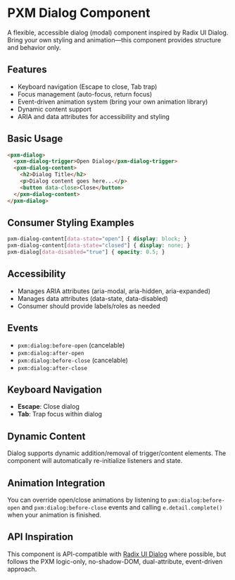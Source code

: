 # PXM Dialog Component

A flexible, accessible dialog (modal) component inspired by Radix UI Dialog. Bring your own styling and animation—this component provides structure and behavior only.

## Features
- Keyboard navigation (Escape to close, Tab trap)
- Focus management (auto-focus, return focus)
- Event-driven animation system (bring your own animation library)
- Dynamic content support
- ARIA and data attributes for accessibility and styling

## Basic Usage
```html
<pxm-dialog>
  <pxm-dialog-trigger>Open Dialog</pxm-dialog-trigger>
  <pxm-dialog-content>
    <h2>Dialog Title</h2>
    <p>Dialog content goes here...</p>
    <button data-close>Close</button>
  </pxm-dialog-content>
</pxm-dialog>
```

## Consumer Styling Examples
```css
pxm-dialog-content[data-state="open"] { display: block; }
pxm-dialog-content[data-state="closed"] { display: none; }
pxm-dialog[data-disabled="true"] { opacity: 0.5; }
```

## Accessibility
- Manages ARIA attributes (aria-modal, aria-hidden, aria-expanded)
- Manages data attributes (data-state, data-disabled)
- Consumer should provide labels/roles as needed

## Events
- `pxm:dialog:before-open` (cancelable)
- `pxm:dialog:after-open`
- `pxm:dialog:before-close` (cancelable)
- `pxm:dialog:after-close`

## Keyboard Navigation
- **Escape**: Close dialog
- **Tab**: Trap focus within dialog

## Dynamic Content
Dialog supports dynamic addition/removal of trigger/content elements. The component will automatically re-initialize listeners and state.

## Animation Integration
You can override open/close animations by listening to `pxm:dialog:before-open` and `pxm:dialog:before-close` events and calling `e.detail.complete()` when your animation is finished.

## API Inspiration
This component is API-compatible with [Radix UI Dialog](https://www.radix-ui.com/primitives/docs/components/dialog) where possible, but follows the PXM logic-only, no-shadow-DOM, dual-attribute, event-driven approach. 